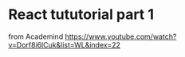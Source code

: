 # React tututorial part 1
from Academind
https://www.youtube.com/watch?v=Dorf8i6lCuk&list=WL&index=22

